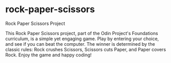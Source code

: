 # rock-paper-scissors

Rock Paper Scissors Project

This Rock Paper Scissors project, part of the Odin Project's Foundations curriculum, is a simple yet engaging game. Play by entering your choice, and see if you can beat the computer. The winner is determined by the classic rules: Rock crushes Scissors, Scissors cuts Paper, and Paper covers Rock. Enjoy the game and happy coding!
